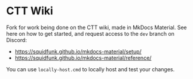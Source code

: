 # CTT Wiki

Fork for work being done on the CTT wiki, made in MkDocs Material. See here on how to get started, and request access to the `dev` branch on Discord:
- https://squidfunk.github.io/mkdocs-material/setup/
- https://squidfunk.github.io/mkdocs-material/reference/

You can use `locally-host.cmd` to locally host and test your changes.